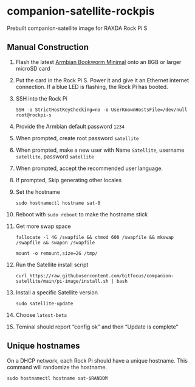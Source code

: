 # companion-satellite-rockpis
Prebuilt companion-satellite image for RAXDA Rock Pi S

## Manual Construction
1. Flash the latest [Armbian Bookworm Minimal](https://www.armbian.com/rockpi-s/) onto an 8GB or larger microSD card
2. Put the card in the Rock Pi S. Power it and give it an Ethernet internet connection. If a blue LED is flashing, the Rock Pi has booted.
3. SSH into the Rock Pi
   
     `SSH -o StrictHostKeyChecking=no -o UserKnownHostsFile=/dev/null root@rockpi-s`
   
4. Provide the Armbian default password `1234`
5. When prompted, create root password `satellite`
6. When prompted, make a new user with Name `Satellite`, username `satellite`, password `satellite`
7. When prompted, accept the recommended user language.
8. If prompted, Skip generating other locales
9. Set the hostname

    `sudo hostnamectl hostname sat-0`

10. Reboot with `sudo reboot` to make the hostname stick
11. Get more swap space

    `fallocate -l 4G /swapfile && chmod 600 /swapfile && mkswap /swapfile && swapon /swapfile`

    `mount -o remount,size=2G /tmp/`

12. Run the Satellite install script
    
    `curl https://raw.githubusercontent.com/bitfocus/companion-satellite/main/pi-image/install.sh | bash`

13. Install a specific Satellite version

    `sudo satellite-update`

14. Choose `latest-beta`

15. Teminal should report “config ok” and then “Update is complete”

## Unique hostnames
On a DHCP network, each Rock Pi should have a unique hostname. This command will randomize the hostname.

`sudo hostnamectl hostname sat-$RANDOM`
